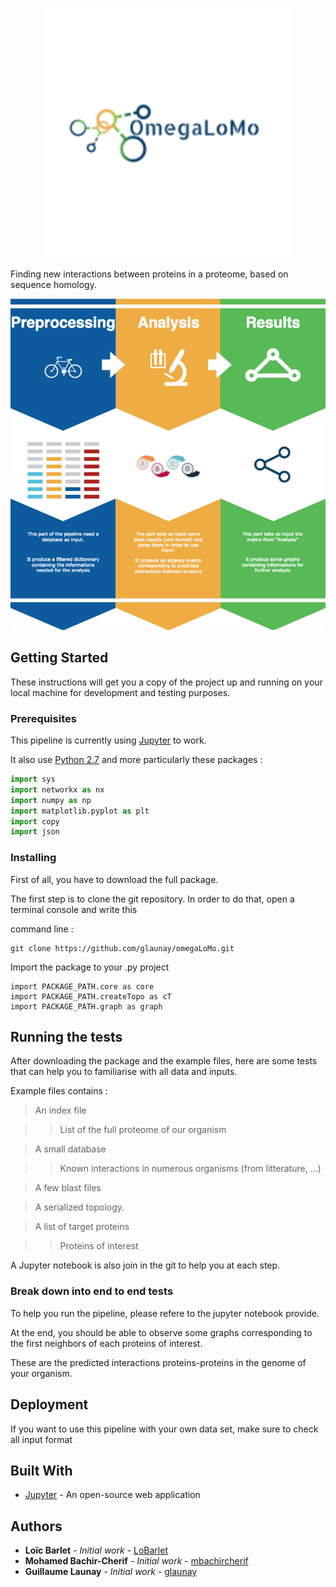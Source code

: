 <p align="center"><img src="./pictures/logomegalomo.png" alt="Drawing" style="width: 400px;"/></p>

Finding new interactions between proteins in a proteome, based on sequence homology.

<img src="./pictures/FullPipeline.png" alt="Drawing" style="width: 1000px;"/>

## Getting Started

These instructions will get you a copy of the project up and running on your local machine for development and testing purposes. 

### Prerequisites


This pipeline is currently using [Jupyter](http://jupyter.org/) to work.

It also use [Python 2.7](https://www.python.org/download/releases/2.7/) and more particularly these packages :


```python
import sys
import networkx as nx
import numpy as np
import matplotlib.pyplot as plt
import copy
import json
```


### Installing

First of all, you have to download the full package.

The first step is to clone the git repository. In order to do that, open a terminal console and write this

command line :

```
git clone https://github.com/glaunay/omegaLoMo.git 
```

Import the package to your .py project

```
import PACKAGE_PATH.core as core
import PACKAGE_PATH.createTopo as cT
import PACKAGE_PATH.graph as graph
```






## Running the tests

After downloading the package and the example files, here are some tests that can help you to familiarise with all data and inputs.

Example files contains :

>An index file

>>List of the full proteome of our organism

>A small database 

>>Known interactions in numerous organisms (from litterature, ...)

>A few blast files

>A serialized topology.

>A list of target proteins

>>Proteins of interest 

A Jupyter notebook is also join in the git to help you at each step.



### Break down into end to end tests

To help you run the pipeline, please refere to the jupyter notebook provide.



At the end, you should be able to observe some graphs corresponding to the first neighbors of each proteins of interest.

These are the predicted interactions proteins-proteins in the genome of your organism.


## Deployment

If you want to use this pipeline with your own data set, make sure to check all input format


## Built With

* [Jupyter](http://jupyter.org/) - An open-source web application



## Authors

* **Loïc Barlet** - *Initial work* - [LoBarlet](https://github.com/LoBarlet)
* **Mohamed Bachir-Cherif** - *Initial work* - [mbachircherif](https://github.com/mbachircherif)
* **Guillaume Launay** - *Initial work* - [glaunay](https://github.com/glaunay)



